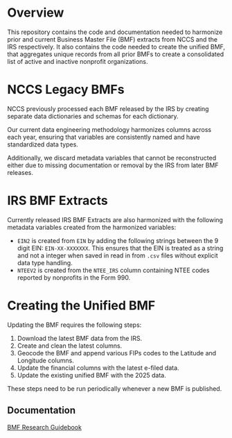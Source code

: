 # Overview

This repository contains the code and documentation needed to harmonize prior and current Business Master File (BMF) extracts from NCCS and the IRS respectively. It also contains the code needed to create the unified BMF, that aggregates unique records from all prior BMFs to create a consolidated list of active and inactive nonprofit organizations.

# NCCS Legacy BMFs

NCCS previously processed each BMF released by the IRS by creating separate data dictionaries and schemas for each dictionary. 

Our current data engineering methodology harmonizes columns across each year, ensuring that variables are consistently named and have standardized data types. 

Additionally, we discard metadata variables that cannot be reconstructed either due to missing documentation or removal by the IRS from later BMF releases.

# IRS BMF Extracts

Currently released IRS BMF Extracts are also harmonized with the following metadata variables created from the harmonized variables:

* `EIN2` is created from `EIN` by adding the following strings between the 9 digit EIN: `EIN-XX-XXXXXXX`. This ensures that the EIN is treated as a string and not a integer when saved in read in from `.csv` files without explicit data type handling.
* `NTEEV2` is created from the `NTEE_IRS` column containing NTEE codes reported by nonprofits in the Form 990.

# Creating the Unified BMF

Updating the BMF requires the following steps:

1. Download the latest BMF data from the IRS.
2. Create and clean the latest columns.
3. Geocode the BMF and append various FIPs codes to the Latitude and Longitude columns.
4. Update the financial columns with the latest e-filed data.
5. Update the existing unified BMF with the 2025 data.

These steps need to be run periodically whenever a new BMF is published.

## Documentation 

[BMF Research Guidebook](https://urbaninstitute.github.io/nccs-data-bmf/00-documentation/GUIDEBOOK/index.html)
